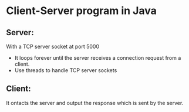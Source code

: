 # Client-Server program in Java
## Server: 
With a TCP server socket at port 5000
- It loops forever until the server receives a connection request from a client.
- Use threads to handle TCP server sockets

## Client: 
It ontacts the server and output the response which is sent by the server.
